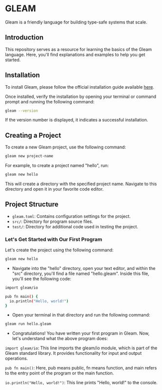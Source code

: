 # GLEAM

Gleam is a friendly language for building type-safe systems that scale.

## Introduction

This repository serves as a resource for learning the basics of the Gleam language. Here, you'll find explanations and examples to help you get started.

## Installation
To install Gleam, please follow the official installation guide available [here](https://gleam.run/getting-started/installing/).

Once installed, verify the installation by opening your terminal or command prompt and running the following command:

```bash
gleam --version
```

If the version number is displayed, it indicates a successful installation.

## Creating a Project

To create a new Gleam project, use the following command:

```bash
gleam new project-name
```

For example, to create a project named "hello", run:

```bash
gleam new hello
```

This will create a directory with the specified project name. Navigate to this directory and open it in your favorite code editor.

## Project Structure

- `gleam.toml`: Contains configuration settings for the project.
- `src/`: Directory for program source files.
- `test/`: Directory for additional code used in testing the project.

### Let's Get Started with Our First Program

Let's create the project using the following command:

```bash
gleam new hello
```
* Navigate into the "hello" directory, open your text editor, and within the "src" directory, you'll find a file named "hello.gleam". Inside this file, you'll see the following code:

```bash
import gleam/io

pub fn main() {
  io.println("Hello, world!")
}
```
* Open your terminal in that directory and run the following command:

```bash 
gleam run hello.gleam
```
* Congratulations! You have written your first program in Gleam. Now, let's understand what the above program does:

`import gleam/io`: This line imports the gleam/io module, which is part of the Gleam standard library. It provides functionality for input and output operations.

`pub fn main()`: Here, pub means public, fn means function, and main refers to the entry point of the program or the main function.

`io.println("Hello, world!")`: This line prints "Hello, world!" to the console.